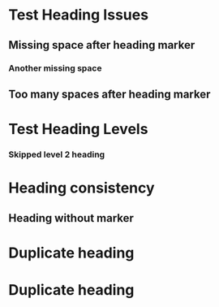 # Test Heading Issues

## Missing space after heading marker

### Another missing space

## Too many spaces after heading marker

# Test Heading Levels

### Skipped level 2 heading

# Heading consistency

Heading without marker
---

# Duplicate heading

# Duplicate heading
